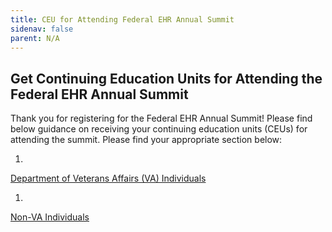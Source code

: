```yaml
---
title: CEU for Attending Federal EHR Annual Summit
sidenav: false
parent: N/A
---
```

## Get Continuing Education Units for Attending the Federal EHR Annual Summit

Thank you for registering for the Federal EHR Annual Summit! Please find below guidance on receiving your continuing education units (CEUs) for attending the summit. Please find your appropriate section below:

1. 


[Department of Veterans Affairs (VA) Individuals](https://www.fehrm.gov/department-of-veterans-affairs-va-individuals-1)

1. 


[Non-VA Individuals](https://www.fehrm.gov/department-of-veterans-affairs-va-individuals)




